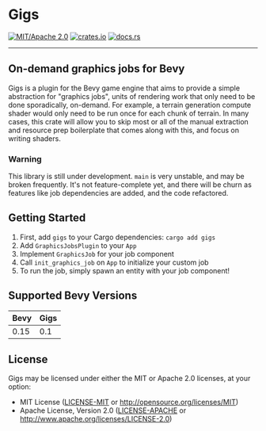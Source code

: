 # **Gigs**

[![MIT/Apache 2.0](https://img.shields.io/badge/license-MIT%2FApache-blue.svg)](https://github.com/ecoskey/gigs#license)
[![crates.io](https://img.shields.io/crates/v/gigs)](https://crates.io/crates/gigs)
[![docs.rs](https://img.shields.io/docsrs/gigs?label=3D%20docs.rs)](https://docs.rs/gigs)

---

## On-demand graphics jobs for Bevy

Gigs is a plugin for the Bevy game engine that aims to provide a simple
abstraction for "graphics jobs", units of rendering work that only need to be
done sporadically, on-demand. For example, a terrain generation compute shader
would only need to be run once for each chunk of terrain. In many cases, this
crate will allow you to skip most or all of the manual extraction and resource
prep boilerplate that comes along with this, and focus on writing shaders.

### Warning

This library is still under development. `main` is very unstable, and may be broken
frequently. It's not feature-complete yet, and there will be churn as features like
job dependencies are added, and the code refactored.

## Getting Started

1. First, add `gigs` to your Cargo dependencies: `cargo add gigs`
2. Add `GraphicsJobsPlugin` to your `App`
3. Implement `GraphicsJob` for your job component
4. Call `init_graphics_job` on `App` to initialize your custom job
5. To run the job, simply spawn an entity with your job component!

## Supported Bevy Versions

| Bevy    | Gigs |
| ------- | ---- |
| 0.15    | 0.1  |

## License

Gigs may be licensed under either the MIT or Apache 2.0 licenses, at your option:

- MIT License ([LICENSE-MIT](/LICENSE-MIT) or <http://opensource.org/licenses/MIT>)
- Apache License, Version 2.0 ([LICENSE-APACHE](/LICENSE-APACHE) or <http://www.apache.org/licenses/LICENSE-2.0>)
